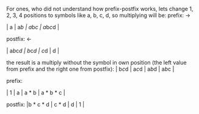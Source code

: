 For ones, who did not understand how prefix-postfix works, lets change 1, 2, 3, 4 positions to symbols like a, b, c, d, so multiplying will be:
prefix:
->

|       a       |   a*b   | a*b*c | a*b*c*d |

postfix:
<-

| a*b*c*d | b*c*d |   c*d   |      d        |

the result is a multiply without the symbol in own position (the left value from prefix and the right one from postfix):
|    b*c*d  | a*c*d | a*b*d |   a*b*c   |




prefix:

| 1 | a | a * b | a * b * c |

postfix:
|b * c * d |  c * d | d | 1 |
